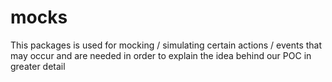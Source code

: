 # mocks

This packages is used for mocking / simulating certain actions / events that may occur and are needed in order to explain the idea behind our POC in greater detail